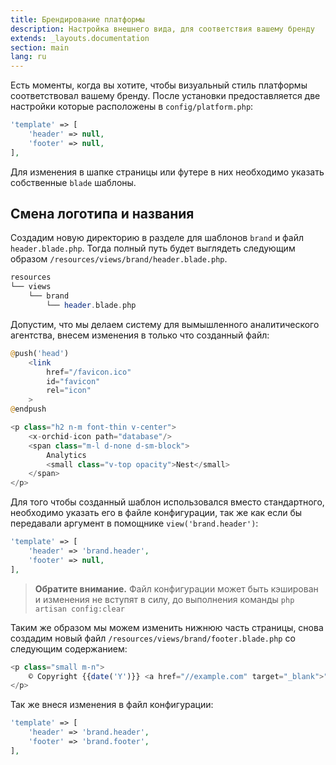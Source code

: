 ```yaml
---
title: Брендирование платформы
description: Настройка внешнего вида, для соответствия вашему бренду
extends: _layouts.documentation
section: main
lang: ru
---
```



Есть моменты, когда вы хотите, чтобы визуальный стиль платформы соответствовал вашему бренду. 
После установки предоставляется две настройки которые расположены в `config/platform.php`:

```php
'template' => [
    'header' => null,
    'footer' => null,
],
```

Для изменения в шапке страницы или футере в них необходимо указать собственные `blade` шаблоны.


## Смена логотипа и названия

Создадим новую директорию в разделе для шаблонов `brand` и файл `header.blade.php`.
Тогда полный путь будет выглядеть следующим образом `/resources/views/brand/header.blade.php`.

```php
resources          
└── views
    └── brand
        └── header.blade.php
```

 
Допустим, что мы делаем систему для вымышленного аналитического агентства, внесем изменения в только что созданный файл:

```php
@push('head')
    <link
        href="/favicon.ico"
        id="favicon"
        rel="icon"
    >
@endpush

<p class="h2 n-m font-thin v-center">
    <x-orchid-icon path="database"/>
    <span class="m-l d-none d-sm-block">
        Analytics
        <small class="v-top opacity">Nest</small>
    </span>
</p>
```
 
Для того чтобы созданный шаблон использовался вместо стандартного, необходимо указать его в файле конфигурации,
так же как если бы передавали аргумент в помощнике `view('brand.header')`:
  
```php
'template' => [
    'header' => 'brand.header',
    'footer' => null,
],
```

> **Обратите внимание.** Файл конфигурации может быть кэширован и изменения не вступят в силу, до выполнения команды `php artisan config:clear`


Таким же образом мы можем изменить нижнюю часть страницы, снова создадим новый файл `/resources/views/brand/footer.blade.php` со следующим содержанием:

```php
<p class="small m-n">
    © Copyright {{date('Y')}} <a href="//example.com" target="_blank">"Analytics Nest"</a>
</p>
```

Так же внеся изменения в файл конфигурации:

```php
'template' => [
    'header' => 'brand.header',
    'footer' => 'brand.footer',
],
```
